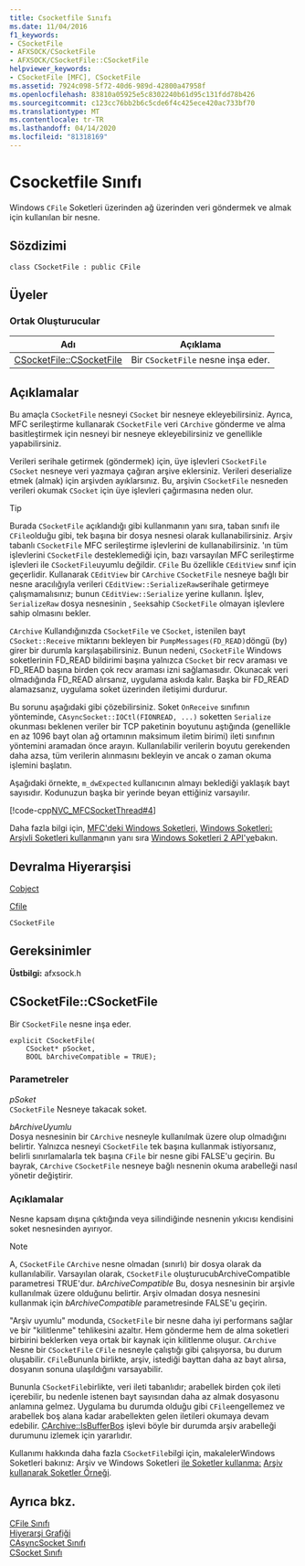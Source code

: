 ```yaml
---
title: Csocketfile Sınıfı
ms.date: 11/04/2016
f1_keywords:
- CSocketFile
- AFXSOCK/CSocketFile
- AFXSOCK/CSocketFile::CSocketFile
helpviewer_keywords:
- CSocketFile [MFC], CSocketFile
ms.assetid: 7924c098-5f72-40d6-989d-42800a47958f
ms.openlocfilehash: 83810a05925e5c8302240b61d95c131fdd78b426
ms.sourcegitcommit: c123cc76bb2b6c5cde6f4c425ece420ac733bf70
ms.translationtype: MT
ms.contentlocale: tr-TR
ms.lasthandoff: 04/14/2020
ms.locfileid: "81318169"
---
```

# <a name="csocketfile-class"></a>Csocketfile Sınıfı

Windows `CFile` Soketleri üzerinden ağ üzerinden veri göndermek ve almak için kullanılan bir nesne.

## <a name="syntax"></a>Sözdizimi

```
class CSocketFile : public CFile
```

## <a name="members"></a>Üyeler

### <a name="public-constructors"></a>Ortak Oluşturucular

|Adı|Açıklama|
|----------|-----------------|
|[CSocketFile::CSocketFile](#csocketfile)|Bir `CSocketFile` nesne inşa eder.|

## <a name="remarks"></a>Açıklamalar

Bu amaçla `CSocketFile` nesneyi `CSocket` bir nesneye ekleyebilirsiniz. Ayrıca, MFC serileştirme kullanarak `CSocketFile` veri `CArchive` gönderme ve alma basitleştirmek için nesneyi bir nesneye ekleyebilirsiniz ve genellikle yapabilirsiniz.

Verileri serihale getirmek (göndermek) için, üye işlevleri `CSocketFile` `CSocket` nesneye veri yazmaya çağıran arşive eklersiniz. Verileri deserialize etmek (almak) için arşivden ayıklarsınız. Bu, arşivin `CSocketFile` nesneden verileri okumak `CSocket` için üye işlevleri çağırmasına neden olur.

> [!TIP]
> Burada `CSocketFile` açıklandığı gibi kullanmanın yanı sıra, taban sınıfı ile `CFile`olduğu gibi, tek başına bir dosya nesnesi olarak kullanabilirsiniz. Arşiv tabanlı `CSocketFile` MFC serileştirme işlevlerini de kullanabilirsiniz. 'ın tüm işlevlerini `CSocketFile` desteklemediği için, bazı varsayılan MFC serileştirme işlevleri ile `CSocketFile`uyumlu değildir. `CFile` Bu özellikle `CEditView` sınıf için geçerlidir. Kullanarak `CEditView` bir `CArchive` `CSocketFile` nesneye bağlı bir nesne aracılığıyla verileri `CEditView::SerializeRaw`serihale getirmeye çalışmamalısınız; bunun `CEditView::Serialize` yerine kullanın. İşlev, `SerializeRaw` dosya nesnesinin , `Seek`sahip `CSocketFile` olmayan işlevlere sahip olmasını bekler.

`CArchive` Kullandığınızda `CSocketFile` ve `CSocket`, istenilen bayt `CSocket::Receive` miktarını bekleyen bir `PumpMessages(FD_READ)`döngü (by) girer bir durumla karşılaşabilirsiniz. Bunun nedeni, `CSocketFile` Windows soketlerinin FD_READ bildirimi başına yalnızca `CSocket` bir recv araması ve FD_READ başına birden çok recv araması izni sağlamasıdır. Okunacak veri olmadığında FD_READ alırsanız, uygulama askıda kalır. Başka bir FD_READ alamazsanız, uygulama soket üzerinden iletişimi durdurur.

Bu sorunu aşağıdaki gibi çözebilirsiniz. Soket `OnReceive` sınıfının yönteminde, `CAsyncSocket::IOCtl(FIONREAD, ...)` soketten `Serialize` okunması beklenen veriler bir TCP paketinin boyutunu aştığında (genellikle en az 1096 bayt olan ağ ortamının maksimum iletim birimi) ileti sınıfının yöntemini aramadan önce arayın. Kullanılabilir verilerin boyutu gerekenden daha azsa, tüm verilerin alınmasını bekleyin ve ancak o zaman okuma işlemini başlatın.

Aşağıdaki örnekte, `m_dwExpected` kullanıcının almayı beklediği yaklaşık bayt sayısıdır. Kodunuzun başka bir yerinde beyan ettiğiniz varsayılır.

[!code-cpp[NVC_MFCSocketThread#4](../../mfc/reference/codesnippet/cpp/csocketfile-class_1.cpp)]

Daha fazla bilgi için, [MFC'deki Windows Soketleri,](../../mfc/windows-sockets-in-mfc.md) [Windows Soketleri: Arşivli Soketleri kullanma](../../mfc/windows-sockets-using-sockets-with-archives.md)nın yanı sıra [Windows Soketleri 2 API'ye](/windows/win32/WinSock/windows-sockets-start-page-2)bakın.

## <a name="inheritance-hierarchy"></a>Devralma Hiyerarşisi

[Cobject](../../mfc/reference/cobject-class.md)

[Cfile](../../mfc/reference/cfile-class.md)

`CSocketFile`

## <a name="requirements"></a>Gereksinimler

**Üstbilgi:** afxsock.h

## <a name="csocketfilecsocketfile"></a><a name="csocketfile"></a>CSocketFile::CSocketFile

Bir `CSocketFile` nesne inşa eder.

```
explicit CSocketFile(
    CSocket* pSocket,
    BOOL bArchiveCompatible = TRUE);
```

### <a name="parameters"></a>Parametreler

*pSoket*<br/>
`CSocketFile` Nesneye takacak soket.

*bArchiveUyumlu*<br/>
Dosya nesnesinin bir `CArchive` nesneyle kullanılmak üzere olup olmadığını belirtir. Yalnızca nesneyi `CSocketFile` tek başına kullanmak istiyorsanız, belirli sınırlamalarla tek başına `CFile` bir nesne gibi FALSE'u geçirin. Bu bayrak, `CArchive` `CSocketFile` nesneye bağlı nesnenin okuma arabelleği nasıl yönetir değiştirir.

### <a name="remarks"></a>Açıklamalar

Nesne kapsam dışına çıktığında veya silindiğinde nesnenin yıkıcısı kendisini soket nesnesinden ayırıyor.

> [!NOTE]
> A, `CSocketFile` `CArchive` nesne olmadan (sınırlı) bir dosya olarak da kullanılabilir. Varsayılan olarak, `CSocketFile` oluşturucubArchiveCompatible parametresi TRUE'dur. *bArchiveCompatible* Bu, dosya nesnesinin bir arşivle kullanılmak üzere olduğunu belirtir. Arşiv olmadan dosya nesnesini kullanmak için *bArchiveCompatible* parametresinde FALSE'u geçirin.

"Arşiv uyumlu" modunda, `CSocketFile` bir nesne daha iyi performans sağlar ve bir "kilitlenme" tehlikesini azaltır. Hem gönderme hem de alma soketleri birbirini beklerken veya ortak bir kaynak için kilitlenme oluşur. `CArchive` Nesne bir `CSocketFile` `CFile` nesneyle çalıştığı gibi çalışıyorsa, bu durum oluşabilir. `CFile`Bununla birlikte, arşiv, istediği bayttan daha az bayt alırsa, dosyanın sonuna ulaşıldığını varsayabilir.

Bununla `CSocketFile`birlikte, veri ileti tabanlıdır; arabellek birden çok ileti içerebilir, bu nedenle istenen bayt sayısından daha az almak dosyasonu anlamına gelmez. Uygulama bu durumda olduğu gibi `CFile`engellemez ve arabellek boş alana kadar arabellekten gelen iletileri okumaya devam edebilir. [CArchive::IsBufferBoş](../../mfc/reference/carchive-class.md#isbufferempty) işlevi böyle bir durumda arşiv arabelleği durumunu izlemek için yararlıdır.

Kullanımı hakkında daha fazla `CSocketFile`bilgi için, makalelerWindows Soketleri bakınız: Arşiv ve Windows Soketleri [ile Soketler kullanma:](../../mfc/windows-sockets-using-sockets-with-archives.md) [Arşiv kullanarak Soketler Örneği](../../mfc/windows-sockets-example-of-sockets-using-archives.md).

## <a name="see-also"></a>Ayrıca bkz.

[CFile Sınıfı](../../mfc/reference/cfile-class.md)<br/>
[Hiyerarşi Grafiği](../../mfc/hierarchy-chart.md)<br/>
[CAsyncSocket Sınıfı](../../mfc/reference/casyncsocket-class.md)<br/>
[CSocket Sınıfı](../../mfc/reference/csocket-class.md)
